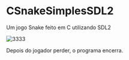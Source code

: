 # CSnakeSimplesSDL2

Um jogo Snake feito em C utilizando SDL2

![3333](https://user-images.githubusercontent.com/16547439/208752527-0ccbd7d4-8dcd-484c-8852-fdaa036ebc15.gif)

Depois do jogador perder, o programa encerra.
